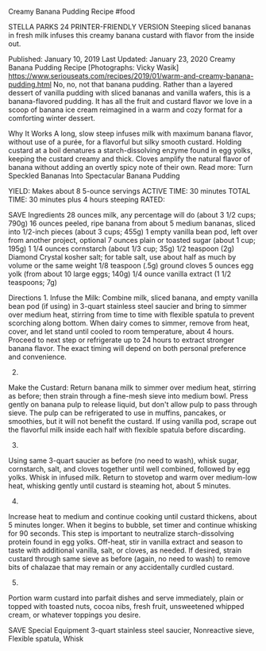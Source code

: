 Creamy Banana Pudding Recipe
#food 

STELLA PARKS
24     PRINTER-FRIENDLY VERSION
Steeping sliced bananas in fresh milk infuses this creamy banana custard with flavor from the inside out.

Published: January 10, 2019 Last Updated: January 23, 2020
Creamy Banana Pudding Recipe
[Photographs: Vicky Wasik]
https://www.seriouseats.com/recipes/2019/01/warm-and-creamy-banana-pudding.html
No, no, not that banana pudding. Rather than a layered dessert of vanilla pudding with sliced bananas and vanilla wafers, this is a banana-flavored pudding. It has all the fruit and custard flavor we love in a scoop of banana ice cream reimagined in a warm and cozy format for a comforting winter dessert.

Why It Works
A long, slow steep infuses milk with maximum banana flavor, without use of a purée, for a flavorful but silky smooth custard.
Holding custard at a boil denatures a starch-dissolving enzyme found in egg yolks, keeping the custard creamy and thick.
Cloves amplify the natural flavor of banana without adding an overtly spicy note of their own.
Read more: Turn Speckled Bananas Into Spectacular Banana Pudding

YIELD:
Makes about 8 5-ounce servings
ACTIVE TIME:
30 minutes
TOTAL TIME:
30 minutes plus 4 hours steeping
RATED:
    
 SAVE
Ingredients
28 ounces milk, any percentage will do (about 3 1/2 cups; 790g)
16 ounces peeled, ripe banana from about 5 medium bananas, sliced into 1/2-inch pieces (about 3 cups; 455g)
1 empty vanilla bean pod, left over from another project, optional
7 ounces plain or toasted sugar (about 1 cup; 195g)
1 1/4 ounces cornstarch (about 1/3 cup; 35g)
1/2 teaspoon (2g) Diamond Crystal kosher salt; for table salt, use about half as much by volume or the same weight
1/8 teaspoon (.5g) ground cloves
5 ounces egg yolk (from about 10 large eggs; 140g)
1/4 ounce vanilla extract (1 1/2 teaspoons; 7g)

Directions
1.
Infuse the Milk: Combine milk, sliced banana, and empty vanilla bean pod (if using) in 3-quart stainless steel saucier and bring to simmer over medium heat, stirring from time to time with flexible spatula to prevent scorching along bottom. When dairy comes to simmer, remove from heat, cover, and let stand until cooled to room temperature, about 4 hours. Proceed to next step or refrigerate up to 24 hours to extract stronger banana flavor. The exact timing will depend on both personal preference and convenience.

2.
Make the Custard: Return banana milk to simmer over medium heat, stirring as before; then strain through a fine-mesh sieve into medium bowl. Press gently on banana pulp to release liquid, but don't allow pulp to pass through sieve. The pulp can be refrigerated to use in muffins, pancakes, or smoothies, but it will not benefit the custard. If using vanilla pod, scrape out the flavorful milk inside each half with flexible spatula before discarding.

3.
Using same 3-quart saucier as before (no need to wash), whisk sugar, cornstarch, salt, and cloves together until well combined, followed by egg yolks. Whisk in infused milk. Return to stovetop and warm over medium-low heat, whisking gently until custard is steaming hot, about 5 minutes.

4.
Increase heat to medium and continue cooking until custard thickens, about 5 minutes longer. When it begins to bubble, set timer and continue whisking for 90 seconds. This step is important to neutralize starch-dissolving protein found in egg yolks. Off-heat, stir in vanilla extract and season to taste with additional vanilla, salt, or cloves, as needed. If desired, strain custard through same sieve as before (again, no need to wash) to remove bits of chalazae that may remain or any accidentally curdled custard.

5.
Portion warm custard into parfait dishes and serve immediately, plain or topped with toasted nuts, cocoa nibs, fresh fruit, unsweetened whipped cream, or whatever toppings you desire.

 SAVE
Special Equipment
3-quart stainless steel saucier, Nonreactive sieve, Flexible spatula, Whisk